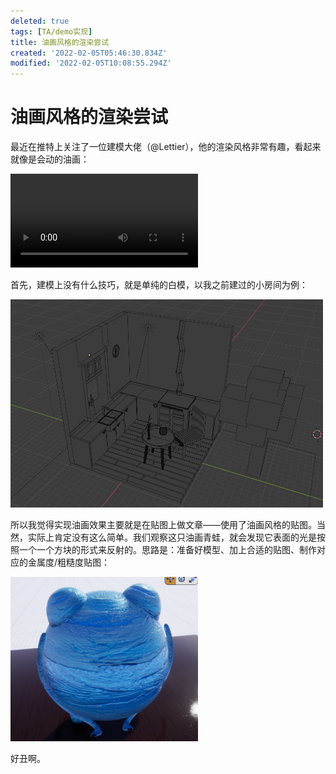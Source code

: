 ```yaml
---
deleted: true
tags: [TA/demo实现]
title: 油画风格的渲染尝试
created: '2022-02-05T05:46:30.834Z'
modified: '2022-02-05T10:08:55.294Z'
---
```


# 油画风格的渲染尝试
最近在推特上关注了一位建模大佬（@Lettier），他的渲染风格非常有趣，看起来就像是会动的油画：

<video src="https://raw.githubusercontent.com/Guiny-Time/PictureBed/main/FJqbbjLWUAYXNZG.mp4" controls="controls" width=300>
您的浏览器不支持 video 标签。
</video>

首先，建模上没有什么技巧，就是单纯的白模，以我之前建过的小房间为例：

<img src="https://raw.githubusercontent.com/Guiny-Time/PictureBed/main/20220205142644.png" width=500/>

所以我觉得实现油画效果主要就是在贴图上做文章——使用了油画风格的贴图。当然，实际上肯定没有这么简单。我们观察这只油画青蛙，就会发现它表面的光是按照一个一个方块的形式来反射的。思路是：准备好模型、加上合适的贴图、制作对应的金属度/粗糙度贴图：

<img src="https://raw.githubusercontent.com/Guiny-Time/PictureBed/main/20220205180313.png" width=300/>

好丑啊。
